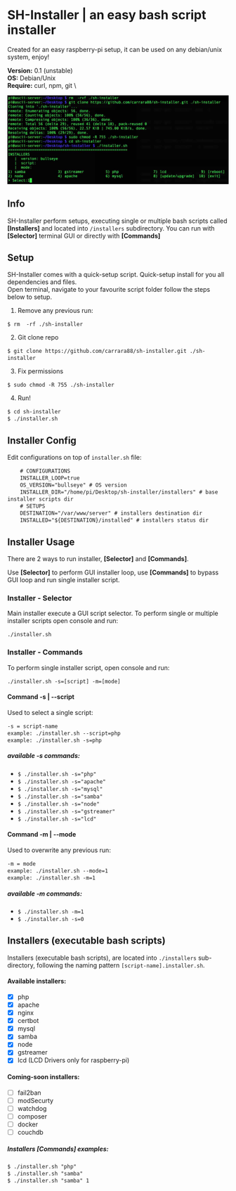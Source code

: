 # SH-Installer | an easy bash script installer 

Created for an easy raspberry-pi setup, it can be used on any debian/unix system, enjoy!

__Version:__ 0.1 (unstable) \
__OS:__ Debian/Unix \
__Require:__ curl, npm, git \

![Setup](screen.jpg)

## Info

SH-Installer perform setups, executing single or multiple bash scripts called __[Installers]__ and located into `/installers` subdirectory.
You can run with __[Selector]__ terminal GUI or directly with __[Commands]__

## Setup

SH-Installer comes with a quick-setup script. Quick-setup install for you all dependencies and files. \
Open terminal, navigate to your favourite script folder follow the steps below to setup.

1) Remove any previous run:
```
$ rm  -rf ./sh-installer
```
2) Git clone repo
```
$ git clone https://github.com/carrara88/sh-installer.git ./sh-installer
```
3) Fix permissions
```
$ sudo chmod -R 755 ./sh-installer
```
4) Run!
```
$ cd sh-installer
$ ./installer.sh
```

## Installer Config

Edit configurations on top of `installer.sh` file:

```
    # CONFIGURATIONS
    INSTALLER_LOOP=true
    OS_VERSION="bullseye" # OS version
    INSTALLER_DIR="/home/pi/Desktop/sh-installer/installers" # base installer scripts dir
    # SETUPS
    DESTINATION="/var/www/server" # installers destination dir
    INSTALLED="${DESTINATION}/installed" # installers status dir
```

## Installer Usage

There are 2 ways to run installer, __[Selector]__ and __[Commands]__.

Use __[Selector]__ to perform GUI installer loop, use __[Commands]__ to bypass GUI loop and run single installer script.

### Installer - Selector

Main installer execute a GUI script selector. To perform single or multiple installer scripts open console and run:

```
./installer.sh
```

### Installer - Commands

To perform single installer script, open console and run:

```
./installer.sh -s=[script] -m=[mode]
```

#### Command -s | --script

Used to select a single script:
```
-s = script-name
example: ./installer.sh --script=php
example: ./installer.sh -s=php
```
##### available -s commands:
 - `$ ./installer.sh -s="php"`
 - `$ ./installer.sh -s="apache"`
 - `$ ./installer.sh -s="mysql"`
 - `$ ./installer.sh -s="samba"`
 - `$ ./installer.sh -s="node"`
 - `$ ./installer.sh -s="gstreamer"`
 - `$ ./installer.sh -s="lcd"`

#### Command -m | --mode

Used to overwrite any previous run:
```
-m = mode
example: ./installer.sh --mode=1
example: ./installer.sh -m=1
```
##### available -m commands:
 - `$ ./installer.sh -m=1`
 - `$ ./installer.sh -s=0`


## Installers (executable bash scripts)

Installers (executable bash scripts), are located into `./installers` sub-directory, following the naming pattern `[script-name].installer.sh`.

#### Available installers:

 - [x] php
 - [x] apache
 - [x] nginx
 - [x] certbot
 - [x] mysql
 - [x] samba
 - [x] node
 - [x] gstreamer
 - [x] lcd (LCD Drivers only for raspberry-pi)

#### Coming-soon installers:
 - [ ] fail2ban
 - [ ] modSecurty
 - [ ] watchdog
 - [ ] composer
 - [ ] docker
 - [ ] couchdb

##### Installers [Commands] examples:
```
$ ./installer.sh "php"
$ ./installer.sh "samba"
$ ./installer.sh "samba" 1
```